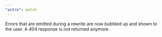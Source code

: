 ```yaml
---
"astro": patch
---
```


Errors that are emitted during a rewrite are now bubbled up and shown to the user. A 404 response is not returned anymore.
